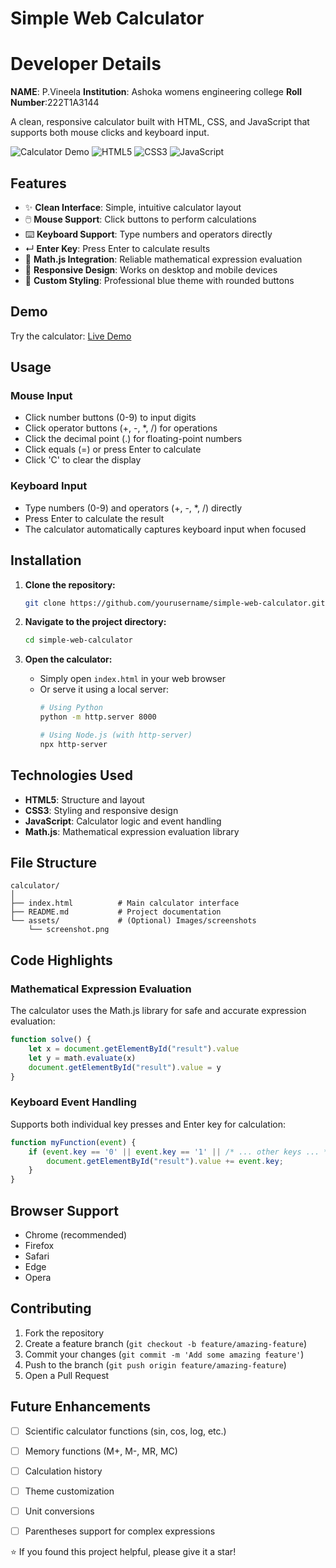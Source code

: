 # Simple Web Calculator

# Developer Details
**NAME**: P.Vineela
**Institution**: Ashoka womens engineering college
**Roll Number**:222T1A3144

A clean, responsive calculator built with HTML, CSS, and JavaScript that supports both mouse clicks and keyboard input.

![Calculator Demo](https://img.shields.io/badge/demo-live-brightgreen)
![HTML5](https://img.shields.io/badge/HTML5-E34F26?logo=html5&logoColor=white)
![CSS3](https://img.shields.io/badge/CSS3-1572B6?logo=css3&logoColor=white)
![JavaScript](https://img.shields.io/badge/JavaScript-F7DF1E?logo=javascript&logoColor=black)

## Features

- ✨ **Clean Interface**: Simple, intuitive calculator layout
- 🖱️ **Mouse Support**: Click buttons to perform calculations
- ⌨️ **Keyboard Support**: Type numbers and operators directly
- ↵ **Enter Key**: Press Enter to calculate results
- 🧮 **Math.js Integration**: Reliable mathematical expression evaluation
- 📱 **Responsive Design**: Works on desktop and mobile devices
- 🎨 **Custom Styling**: Professional blue theme with rounded buttons

## Demo

Try the calculator: [Live Demo](your-demo-link-here)

## Usage

### Mouse Input
- Click number buttons (0-9) to input digits
- Click operator buttons (+, -, *, /) for operations
- Click the decimal point (.) for floating-point numbers
- Click equals (=) or press Enter to calculate
- Click 'C' to clear the display

### Keyboard Input
- Type numbers (0-9) and operators (+, -, *, /) directly
- Press Enter to calculate the result
- The calculator automatically captures keyboard input when focused

## Installation

1. **Clone the repository:**
   ```bash
   git clone https://github.com/yourusername/simple-web-calculator.git
   ```

2. **Navigate to the project directory:**
   ```bash
   cd simple-web-calculator
   ```

3. **Open the calculator:**
   - Simply open `index.html` in your web browser
   - Or serve it using a local server:
     ```bash
     # Using Python
     python -m http.server 8000
     
     # Using Node.js (with http-server)
     npx http-server
     ```

## Technologies Used

- **HTML5**: Structure and layout
- **CSS3**: Styling and responsive design
- **JavaScript**: Calculator logic and event handling
- **Math.js**: Mathematical expression evaluation library

## File Structure

```
calculator/
│
├── index.html          # Main calculator interface
├── README.md           # Project documentation
└── assets/             # (Optional) Images/screenshots
    └── screenshot.png
```

## Code Highlights

### Mathematical Expression Evaluation
The calculator uses the Math.js library for safe and accurate expression evaluation:

```javascript
function solve() {
    let x = document.getElementById("result").value
    let y = math.evaluate(x)
    document.getElementById("result").value = y
}
```

### Keyboard Event Handling
Supports both individual key presses and Enter key for calculation:

```javascript
function myFunction(event) {
    if (event.key == '0' || event.key == '1' || /* ... other keys ... */) {
        document.getElementById("result").value += event.key;
    }
}
```

## Browser Support

- Chrome (recommended)
- Firefox
- Safari
- Edge
- Opera

## Contributing

1. Fork the repository
2. Create a feature branch (`git checkout -b feature/amazing-feature`)
3. Commit your changes (`git commit -m 'Add some amazing feature'`)
4. Push to the branch (`git push origin feature/amazing-feature`)
5. Open a Pull Request

## Future Enhancements

- [ ] Scientific calculator functions (sin, cos, log, etc.)
- [ ] Memory functions (M+, M-, MR, MC)
- [ ] Calculation history
- [ ] Theme customization
- [ ] Unit conversions
- [ ] Parentheses support for complex expressions



⭐ If you found this project helpful, please give it a star!
